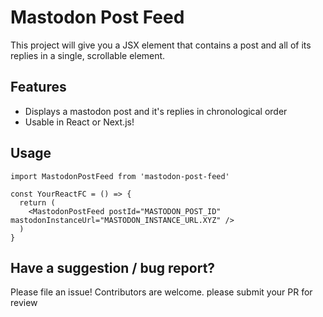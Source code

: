 # Mastodon Post Feed

This project will give you a JSX element that contains a post and all of its replies in a single, scrollable element.

## Features
* Displays a mastodon post and it's replies in chronological order
* Usable in React or Next.js!

## Usage
```tsx
import MastodonPostFeed from 'mastodon-post-feed'

const YourReactFC = () => {
  return (
    <MastodonPostFeed postId="MASTODON_POST_ID" mastodonInstanceUrl="MASTODON_INSTANCE_URL.XYZ" />
  )
}
```

## Have a suggestion / bug report?
Please file an issue! Contributors are welcome. please submit your PR for review